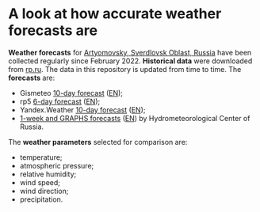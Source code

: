 # A look at how accurate weather forecasts are

**Weather forecasts** for [Artyomovsky, Sverdlovsk Oblast, Russia](https://en.wikipedia.org/wiki/Artyomovsky,_Sverdlovsk_Oblast) have been collected regularly since February 2022. **Historical data** were downloaded from [rp.ru](https://rp5.ru/%D0%90%D1%80%D1%85%D0%B8%D0%B2_%D0%BF%D0%BE%D0%B3%D0%BE%D0%B4%D1%8B_%D0%B2_%D0%90%D1%80%D1%82%D0%B5%D0%BC%D0%BE%D0%B2%D1%81%D0%BA%D0%BE%D0%BC). The data in this repository is updated from time to time. The **forecasts** are:
- Gismeteo [10-day forecast](https://www.gismeteo.ru/weather-artemovsky-4495/) ([EN](https://www.gismeteo.com/weather-artemovsky-4495/));
- rp5 [6-day forecast](https://rp5.ru/%D0%9F%D0%BE%D0%B3%D0%BE%D0%B4%D0%B0_%D0%B2_%D0%9F%D0%BE%D0%BA%D1%80%D0%BE%D0%B2%D1%81%D0%BA%D0%BE%D0%BC,_%D0%90%D1%80%D1%82%D0%B5%D0%BC%D0%BE%D0%B2%D1%81%D0%BA%D0%B8%D0%B9_%D1%80%D0%B0%D0%B9%D0%BE%D0%BD) ([EN](https://rp5.ru/Weather_in_Artyomovsky));
- Yandex.Weather [10-day forecast](https://yandex.ru/pogoda/artyomovsky/details) ([EN](https://yandex.com/weather/artyomovsky/details));
- [1-week and GRAPHS forecasts](https://meteoinfo.ru/forecasts/russia/sverdlovsk-area/artenovsky) ([EN](https://meteoinfo.ru/en/forecasts-eng/russia/sverdlovsk-area/artenovsky)) by Hydrometeorological Center of Russia.

The **weather parameters** selected for comparison are:
- temperature;
- atmospheric pressure;
- relative humidity;
- wind speed;
- wind direction;
- precipitation.
